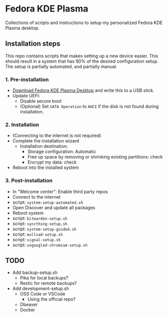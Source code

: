 # Fedora KDE Plasma
Collections of scripts and instructions to setup my personalized Fedora KDE Plasma desktop.

## Installation steps
This repo contains scripts that makes setting up a new device easier.
This should result in a system that has 90% of the desired configuration setup.
The setup is partially automated, and partially manual.

### 1. Pre-installation
- [Download Fedora KDE Plasma Desktop](https://fedoraproject.org/spins/kde/download) and write this to a USB stick.
- Update UEFI:
	+ Disable secure boot
	+ (Optional) Set `SATA Operation` to `AHCI` if the disk is not found during installation.

### 2. Installation
- (Connecting to the internet is not required)
- Complete the installation wizard
	+ Installation destination:
		* Storage configuration: Automatic
		* Free up space by removing or shrinking existing partitions: check
		* Encrypt my data: check
- Reboot into the installed system

### 3. Post-installation
- In "Welcome center": Enable third party repos
- Connect to the internet
- script: `system-setup-automated.sh`
- Open Discover and update all packages
- Reboot system
- script: `bitwarden-setup.sh`
- script: `syncthing-setup.sh`
- script: `system-setup-guided.sh`
- script: `mullvad-setup.sh`
- script: `signal-setup.sh`
- script: `ungoogled-chromium-setup.sh`

## TODO
- Add backup-setup.sh
	- Pika for local backups?
	- Restic for remote backups?
- Add development-setup.sh
	- OSS Code or VSCode
		- Using the official repo?
	- Dbeaver
	- Docker
